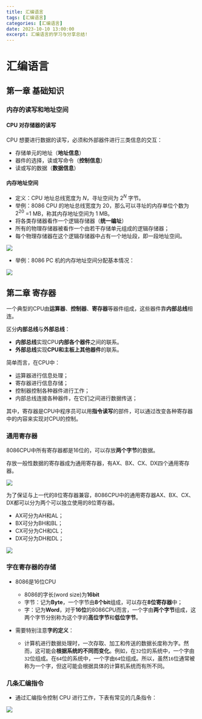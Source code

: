 ```yaml
---
title: 汇编语言
tags: [汇编语言]
categories: [汇编语言]
date: 2023-10-10 13:00:00
excerpt: 汇编语言的学习与分享总结!
---
```

# 汇编语言
## 第一章 基础知识

### 内存的读写和地址空间

#### CPU 对存储器的读写

CPU 想要进行数据的读写，必须和外部器件进行三类信息的交互：
+ 存储单元的地址（**地址信息**）
+ 器件的选择，读或写命令（**控制信息**）
+ 读或写的数据（**数据信息**）

#### 内存地址空间

+ 定义：CPU 地址总线宽度为 $N$，寻址空间为 $2^{N}$ 字节。
+ 举例：8086 CPU 的地址总线宽度为 20，那么可以寻址的内存单位个数为 $2^{20}$ =1 MB，称其内存地址空间为 1 MB。
+ 将各类存储器看作一个逻辑存储器（**统一编址**）
+ 所有的物理存储器被看作一个由若干存储单元组成的逻辑存储器；
+ 每个物理存储器在这个逻辑存储器中占有一个地址段，即一段地址空间。

![](https://yugin-blog-1313489805.cos.ap-guangzhou.myqcloud.com/20240712162944.png)

+ 举例：8086 PC 机的内存地址空间分配基本情况：

![](https://yugin-blog-1313489805.cos.ap-guangzhou.myqcloud.com/20240712163105.png)

## 第二章 寄存器

一个典型的CPU由**运算器**、**控制器**、**寄存器**等器件组成，这些器件靠**内部总线**相连。

区分**内部总线**与**外部总线**：

* **内部总线**实现CPU**内部各个器件**之间的联系。
* **外部总线**实现**CPU和主板上其他器件**的联系。

简单而言，在CPU中：

* 运算器进行信息处理；
* 寄存器进行信息存储；
* 控制器控制各种器件进行工作；
* 内部总线连接各种器件，在它们之间进行数据传送；

其中，寄存器是CPU中程序员可以用**指令读写**的部件，可以通过改变各种寄存器中的内容来实现对CPU的控制。

### 通用寄存器

8086CPU中所有寄存器都是16位的，可以存放**两个字节**的数据。

存放一般性数据的寄存器成为通用寄存器，有AX、BX、CX、DX四个通用寄存器。

![](https://yugin-blog-1313489805.cos.ap-guangzhou.myqcloud.com/202310101250059.png)

为了保证与上一代的8位寄存器兼容，8086CPU中的通用寄存器AX、BX、CX、DX都可以分为两个可以独立使用的8位寄存器。

* AX可分为AH和AL；
* BX可分为BH和BL；
* CX可分为CH和CL；
* DX可分为DH和DL；

![](https://yugin-blog-1313489805.cos.ap-guangzhou.myqcloud.com/202310101250451.png)
### 字在寄存器的存储

+ 8086是16位CPU

  + 8086的字长(word size)为**16bit**
  + 字节：记为**Byte**，一个字节由**8个bit**组成，可以存在**8位寄存器**中；
  + 字：记为**Word**，对于**16位**的8086CPU而言，一个字由**两个字节**组成，这两个字节分别称为这个字的**高位字节**和**低位字节**。

+ 需要特别注意**字的定义**：

  + 计算机进行数据处理时，一次存取、加工和传送的数据长度称为字。然而，这可能会**根据系统的不同而变化**。例如，在`32`位的系统中，一个字由`32`位组成。在`64`位的系统中，一个字由`64`位组成。所以，虽然`16`位通常被称为一个字，但这可能会根据具体的计算机系统而有所不同。
### 几条汇编指令

+ 通过汇编指令控制 CPU 进行工作，下表有常见的几条指令：

![](https://yugin-blog-1313489805.cos.ap-guangzhou.myqcloud.com/20240712160854.png)
